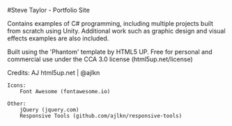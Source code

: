#Steve Taylor - Portfolio Site

Contains examples of C# programming, including multiple projects built from scratch using Unity. Additional work such as graphic design and visual effects examples are also included. 

Built using the 'Phantom' template by HTML5 UP.
Free for personal and commercial use under the CCA 3.0 license (html5up.net/license)


Credits:
	AJ
	html5up.net | @ajlkn

	Icons:
		Font Awesome (fontawesome.io)

	Other:
		jQuery (jquery.com)
		Responsive Tools (github.com/ajlkn/responsive-tools)